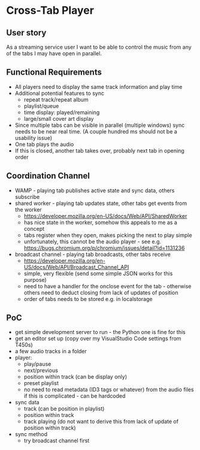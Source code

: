 #  Cross-Tab Player

## User story

As a streaming service user I want to be able to control the music from any of the tabs I may have open in parallel.


## Functional Requirements

- All players need to display the same track information and play time
- Additional potential features to sync
    - repeat track/repeat album
    - playlist/queue
    - time display: played/remaining
    - large/small cover art display
- Since multiple tabs can be visible in parallel (multiple windows) sync needs to be near real time. (A couple hundred ms should not be a usability issue)
- One tab plays the audio
- If this is closed, another tab takes over, probably next tab in opening order
	
## Coordination Channel

- WAMP - playing tab publishes active state and sync data, others subscribe
- shared worker - playing tab updates state, other tabs get events from the worker
    - https://developer.mozilla.org/en-US/docs/Web/API/SharedWorker
    - has nice state in the worker, somehow this appeals to me as a concept
    - tabs register when they open, makes picking the next to play simple
    - unfortunately, this cannot be the audio player - see e.g. https://bugs.chromium.org/p/chromium/issues/detail?id=1131236
- broadcast channel - playing tab broadcasts, other tabs receive
    - https://developer.mozilla.org/en-US/docs/Web/API/Broadcast_Channel_API
    - simple, very flexible (send some simple JSON works for this purpose)
    - need to have a handler for the onclose event for the tab - otherwise others need to deduct closing from lack of updates of position
    - order of tabs needs to be stored e.g. in localstorage

## PoC

- get simple development server to run - the Python one is fine for this
- get an editor set up (copy over my VisualStudio Code settings from T450s)
- a few audio tracks in a folder
- player:
    - play/pause
    - next/previous
    - position within track (can be display only)
    - preset playlist
    - no need to read metadata (ID3 tags or whatever) from the audio files if this is complicated - can be hardcoded
- sync data
    - track (can be position in playlist)
    - position within track
    - track playing (do not want to derive this from lack of update of position within track)
- sync method
    - try broadcast channel first

